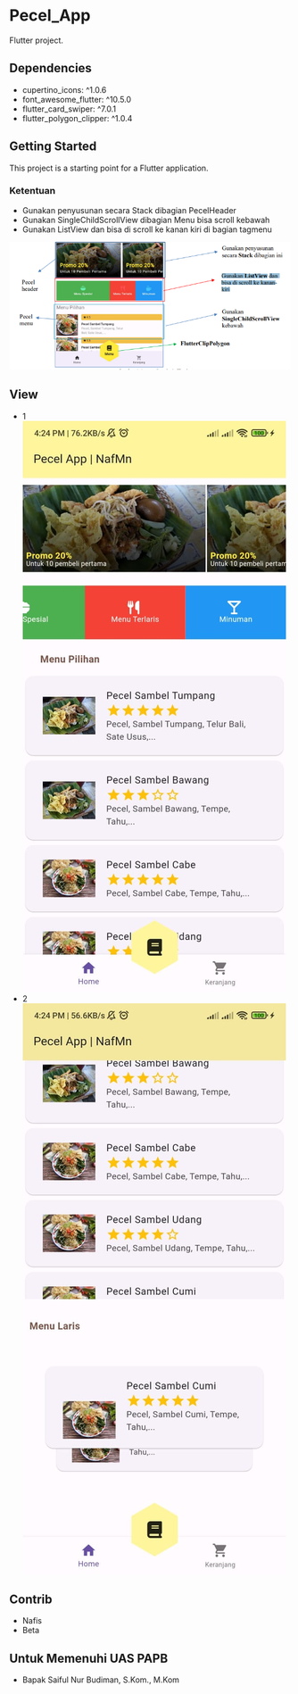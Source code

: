 # Pecel_App

Flutter project.

## Dependencies
- cupertino_icons: ^1.0.6
- font_awesome_flutter: ^10.5.0
- flutter_card_swiper: ^7.0.1
- flutter_polygon_clipper: ^1.0.4

## Getting Started

This project is a starting point for a Flutter application.

### Ketentuan 
- Gunakan penyusunan secara Stack dibagian PecelHeader
- Gunakan SingleChildScrollView dibagian Menu bisa scroll kebawah
- Gunakan ListView dan bisa di scroll ke kanan kiri di bagian tagmenu

![image](image.png)


## View
- 1
![image](image-1.jpg)
- 2
![image](image-2.jpg)


## Contrib
- Nafis
- Beta

## Untuk Memenuhi UAS PAPB
- Bapak Saiful Nur Budiman, S.Kom., M.Kom
